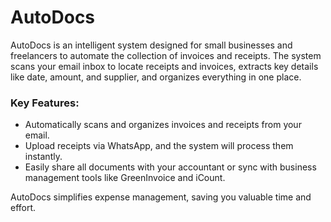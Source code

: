 # AutoDocs

AutoDocs is an intelligent system designed for small businesses and freelancers to automate the collection of invoices and receipts. The system scans your email inbox to locate receipts and invoices, extracts key details like date, amount, and supplier, and organizes everything in one place.

### Key Features:
- Automatically scans and organizes invoices and receipts from your email.
- Upload receipts via WhatsApp, and the system will process them instantly.
- Easily share all documents with your accountant or sync with business management tools like GreenInvoice and iCount.

AutoDocs simplifies expense management, saving you valuable time and effort.

